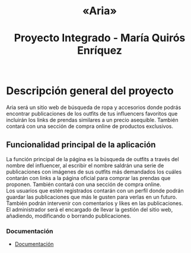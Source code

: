 <p align="center">
    <h1 align="center">«Aria»</h1>
    <h1 align="center">Proyecto Integrado - María Quirós Enríquez</h1>
    <br>
</p>

# Descripción general del proyecto

Aria será un sitio web de búsqueda de ropa y accesorios donde podrás encontrar publicaciones de los outfits de tus influencers favoritos que incluirán los links de prendas similares a un precio asequible. También contará con una sección de compra online de productos exclusivos.

## Funcionalidad principal de la aplicación

La función principal de la página es la búsqueda de outfits a través del nombre del influencer, al escribir el nombre saldrán una serie de publicaciones con imágenes de sus outfits más demandados los cuáles contarán con links a la página oficial para comprar las prendas que proponen. También contará con una sección de compra online.<br>
Los usuarios que estén registrados contarán con un perfil donde podrán guardar las publicaciones que más le gusten para verlas en un futuro. También podrán intervenir con comentarios y likes en las publicaciones. <br>
El administrador será el encargado de llevar la gestión del sitio web, añadiendo, modificando o borrando publicaciones.


### Documentación
- [Documentación](https://github.com/MariDaw/Proyecto-Aria/blob/master/Documentacion.pdf)


